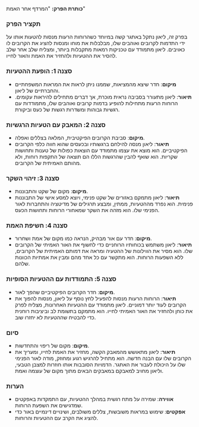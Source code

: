**כותרת הפרק:** "המרדף אחר האמת"

### **תקציר הפרק**

בפרק זה, ליאון נתקל באתגר קשה במיוחד כשהרוחות הרעות מנסות להטעות אותו על ידי התדמות לקרובים ואוהבים שלו, מבלבלות את מוחו ומנסות להציג את הקרובים לו כאויבים. ליאון מתמודד עם טכניקות רמאות מתקבלות ביותר, ומצליח שלב אחר שלב להסיר את ההטעיות ולהחזיר את האמת והאור לחייו.

### **סצנה 1: הופעת ההטעיות**

- **מיקום**: חדר שיצא מהמציאות, שממנו ניתן לראות את המראות המשפחתיים והחברתיים של ליאון.
- **תיאור**: ליאון מתעורר בסביבה נראית מוכרת, אך דברים מתחילים להיראות עקומים. הרוחות הרעות מתחילות להופיע בדמות קרובים ואוהבים שלו, מתמודדות עם רגשיות גבוהות ומשדרות רגשות של כעס וביקורת.

### **סצנה 2: המאבק עם הטעיות הרגשיות**

- **מיקום**: סביבת הקרובים הפיקטיבית, המלאה בצללים ואפלה.
- **תיאור**: ליאון מנסה להילחם ברגשותיו ובכעסים שהוא חווה כלפי הקרובים הפיקטיביים. הוא מוצא את עצמו מתמודד עם הוצאות כפולות של טענות ותחושות שקריות. הוא שואף להבין שהרגשות הללו הם תוצאה של התקפות רוחות, ולא מהותם האמיתית של הקרובים.

### **סצנה 3: זיהוי השקר**

- **מיקום**: מקום של שקט והתבוננות.
- **תיאור**: ליאון מתמקם באזורים של שקט פנימי, ויוצא למסע אישי של התבוננות פנימית. הוא נפרד מההטעיות, ממתין, ומבצע תרגילים של מדיטציה והתחברות לאור הפנימי שלו. הוא מזהה את השקר שמאחורי הרוחות ותחושות הכעס.

### **סצנה 4: חשיפת האמת**

- **מיקום**: חדר עם אור מבהיק, הנראה כמו מקום של אמת ושחרור.
- **תיאור**: ליאון משתמש בכוחותיו הרוחניים כדי לחשוף את האור האמיתי של הקרובים שלו. הוא מסיר את הווילונות של ההטעיה ומראה את דמותם האמיתית של הקרובים, ללא השפעות הרוחות. הוא מתקשר עם כל אחד מהם ומבין את אמתיות הכוונות שלהם.

### **סצנה 5: התמודדות עם ההטעיות הסופיות**

- **מיקום**: חדר הקרובים הפיקטיביים שהפך לאור.
- **תיאור**: הרוחות הרעות מנסות להפעיל לחץ נוסף על ליאון, מנסות להפוך את הקרובים לעוד יותר דמוניים. ליאון מתמודד עם ההטעיות האחרונות, מצליח לפרק את כוחן ולהחזיר את האור האמיתי לחייו. הוא מתמקם בתשומת לב וביציבות רוחנית כדי להבטיח שההטעיות לא יחזרו שוב.

### **סיום**

- **מיקום**: מקום של ריפוי והתחדשות.
- **תיאור**: ליאון מתאושש מהמאבק הקשה, מחזיר את האמת לחייו, ומעריך את הקרובים שלו עם הבנה חדשה. הוא מתחיל להרגיש רגוע ומחוזק, מודה לאור הפנימי שלו על היכולת לעבור את האתגר. הדמויות הסובבות אותו חוזרות למצבן הטבעי, וליאון מחויב למאבקם במאבקים הבאים מתוך מקום של עוצמה ואמת.

### **הערות**

- **אווירה**: שמירה על מתח רגשית במהלך ההטעיות, עם התמקדות באפקטים שמדגישים את השפעת הרוחות.
- **אפקטים**: שימוש במראות משובשות, צללים משולבים, ושינויים דינמיים באור כדי להציג את הקרב עם ההטעיות והרוחות.
